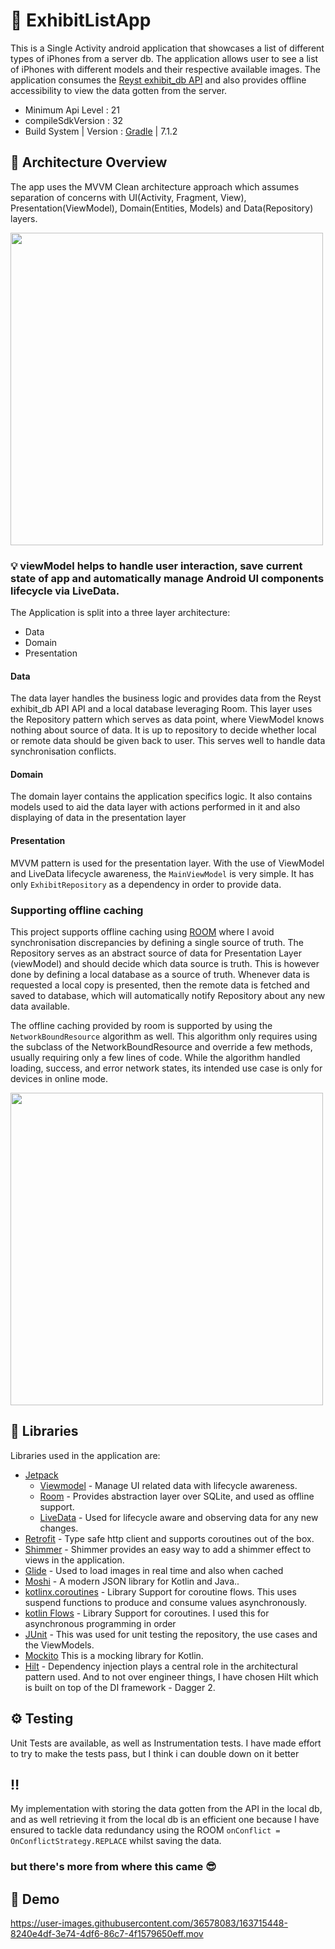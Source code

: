 
# 📱 ExhibitListApp 
This is a Single Activity android application that showcases a list of different types of iPhones from a server db. The application allows user to see a list of iPhones with different models and their respective available images. The application consumes
the [Reyst exhibit_db API](https://my-json-server.typicode.com/Reyst/exhibit_db/list) and also provides offline accessibility to view the data gotten from the server.


- Minimum Api Level : 21
- compileSdkVersion : 32
- Build System | Version : [Gradle](https://gradle.org/) | 7.1.2

## :scroll: Architecture Overview 
The app uses the MVVM Clean architecture approach which assumes separation of concerns with UI(Activity, Fragment, View), Presentation(ViewModel), Domain(Entities, Models) and Data(Repository) layers. 

<img src="https://developer.android.com/topic/libraries/architecture/images/final-architecture.png" width=500/>
<br>

### 💡 viewModel helps to handle user interaction, save current state of app and automatically manage Android UI components lifecycle via LiveData.


The Application is split into a three layer architecture:

- Data
- Domain
- Presentation

#### Data

The data layer handles the business logic and provides data from the
Reyst exhibit_db API API and a local database leveraging Room. This layer uses the 
Repository pattern which serves as data point, where ViewModel knows nothing about source of data. 
It is up to repository to decide whether local or remote data should be given back to user. 
This serves well to handle data synchronisation conflicts.


#### Domain

The domain layer contains the application specifics logic. It also contains models used to aid the data layer with 
actions performed in it and also displaying of data in the presentation layer


#### Presentation

MVVM pattern is used for the presentation layer. With the use of ViewModel and LiveData lifecycle awareness, the 
```MainViewModel``` is very simple. It has only ```ExhibitRepository``` as a dependency in order to provide data.


### Supporting offline caching

This project supports offline caching using [ROOM](https://developer.android.com/training/data-storage/room) where I avoid synchronisation discrepancies by defining a single source of truth. The Repository serves as an abstract source of data for Presentation Layer (viewModel) and should decide which data source is truth. This is however done by defining a local database as a source of truth. Whenever data is requested a local copy is presented, then the remote data is fetched and saved to database, which will automatically notify Repository about any new data available.

The offline caching provided by room is supported by using the ```NetworkBoundResource``` algorithm as well. This algorithm only requires using the subclass of the NetworkBoundResource and override a few methods, usually requiring only a few lines of code.
While the algorithm handled loading, success, and error network states, its intended use case is only for devices in online mode. 

<img src="https://user-images.githubusercontent.com/36578083/163714871-f771b5b3-c420-4c3b-be80-8e8e61f72b92.png" width=500/>


## 🧰 Libraries

Libraries used in the application are:

- [Jetpack](https://developer.android.com/jetpack)
  - [Viewmodel](https://developer.android.com/topic/libraries/architecture/viewmodel) - Manage UI related data with lifecycle awareness.
  - [Room](https://developer.android.com/training/data-storage/room) - Provides abstraction layer over SQLite, and used as offline support.
  - [LiveData](https://developer.android.com/topic/libraries/architecture/livedata) - Used for lifecycle aware and observing data for any new changes.
- [Retrofit](https://square.github.io/retrofit/) - Type safe http client and supports coroutines out of the box.
- [Shimmer](https://facebook.github.io/shimmer-android/) - Shimmer provides an easy way to add a shimmer effect to views in the application.
- [Glide](https://github.com/bumptech/glide) - Used to load images in real time and also when cached
- [Moshi](https://github.com/square/moshi) - A modern JSON library for Kotlin and Java..
- [kotlinx.coroutines](https://github.com/Kotlin/kotlinx.coroutines) - Library Support for coroutine flows. This uses suspend functions to produce and consume values asynchronously.
- [kotlin Flows](https://developer.android.com/kotlin/flow) - Library Support for coroutines. I used this for asynchronous programming in order
- [JUnit](https://junit.org/junit4/) - This was used for unit testing the repository, the use cases and the ViewModels.
- [Mockito](https://developer.android.com/training/testing/unit-testing/local-unit-tests) This is a mocking library for Kotlin.
- [Hilt](https://dagger.dev/hilt/) - Dependency injection plays a central role in the architectural pattern used.
And to not over engineer things, I have chosen Hilt which is built on top of the DI framework - Dagger 2.

## ⚙ Testing

Unit Tests are available, as well as Instrumentation tests. I have made effort to try to make the tests pass, but I think i can double down on it better

## ‼️ 

My implementation with storing the data gotten from the API in the local db, and as well retrieving it from the local db is an efficient one because I have ensured to tackle data redundancy using the ROOM ```onConflict = OnConflictStrategy.REPLACE```
whilst saving the data.

### but there's more from where this came 😎

## 🎥 Demo

https://user-images.githubusercontent.com/36578083/163715448-8240e4df-3e74-4df6-86c7-4f1579650eff.mov


